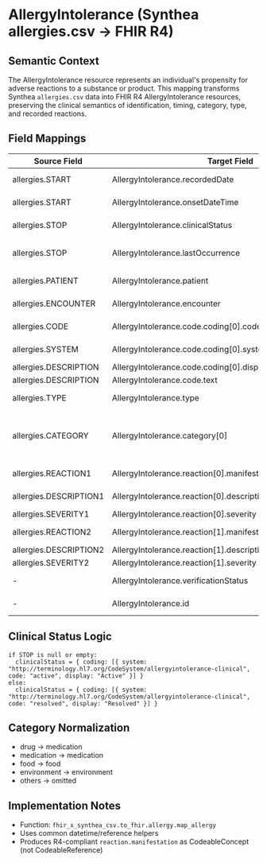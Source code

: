 # AllergyIntolerance (Synthea allergies.csv → FHIR R4)

## Semantic Context
The AllergyIntolerance resource represents an individual's propensity for adverse reactions to a substance or product. This mapping transforms Synthea `allergies.csv` data into FHIR R4 AllergyIntolerance resources, preserving the clinical semantics of identification, timing, category, type, and recorded reactions.

## Field Mappings
| Source Field | Target Field | Semantic Concept | Transform | Notes |
|--------------|--------------|------------------|-----------|-------|
| allergies.START | AllergyIntolerance.recordedDate | Date recorded | Format as ISO 8601 | Also used for onset if present |
| allergies.START | AllergyIntolerance.onsetDateTime | Onset of susceptibility | Format as ISO 8601 | Optional; mirrors recordedDate |
| allergies.STOP | AllergyIntolerance.clinicalStatus | Clinical status | Derived | active if STOP empty; resolved if present |
| allergies.STOP | AllergyIntolerance.lastOccurrence | Last known reaction occurrence | Format as ISO 8601 | Optional, when STOP present |
| allergies.PATIENT | AllergyIntolerance.patient | Patient reference | Create Reference("Patient/{id}") | Required subject |
| allergies.ENCOUNTER | AllergyIntolerance.encounter | Encounter reference | Create Reference("Encounter/{id}") | Asserting encounter |
| allergies.CODE | AllergyIntolerance.code.coding[0].code | Substance/product code | Direct copy | SNOMED CT or RxNorm per SYSTEM |
| allergies.SYSTEM | AllergyIntolerance.code.coding[0].system | Coding system | Direct copy | e.g., http://snomed.info/sct or RxNorm URL |
| allergies.DESCRIPTION | AllergyIntolerance.code.coding[0].display | Code display | Direct copy | Human-readable text |
| allergies.DESCRIPTION | AllergyIntolerance.code.text | Code text | Direct copy | Fallback text |
| allergies.TYPE | AllergyIntolerance.type | Allergy vs intolerance | Lowercase | R4: code with values allergy|intolerance |
| allergies.CATEGORY | AllergyIntolerance.category[0] | Category of substance | Normalize to FHIR code | Map drug→medication; medication→medication; food→food; environment→environment; others omitted |
| allergies.REACTION1 | AllergyIntolerance.reaction[0].manifestation[0].coding[0].code | Reaction manifestation code | Direct copy | SNOMED CT code |
| allergies.DESCRIPTION1 | AllergyIntolerance.reaction[0].description | Reaction narrative | Direct copy | Text description of the event |
| allergies.SEVERITY1 | AllergyIntolerance.reaction[0].severity | Reaction severity | Lowercase | mild|moderate|severe |
| allergies.REACTION2 | AllergyIntolerance.reaction[1].manifestation[0].coding[0].code | Reaction manifestation code | Direct copy | Optional second reaction |
| allergies.DESCRIPTION2 | AllergyIntolerance.reaction[1].description | Reaction narrative | Direct copy | Optional |
| allergies.SEVERITY2 | AllergyIntolerance.reaction[1].severity | Reaction severity | Lowercase | Optional |
| - | AllergyIntolerance.verificationStatus | Verification status | Set to confirmed | All Synthea allergies are considered confirmed |
| - | AllergyIntolerance.id | Resource ID | Generate from PATIENT+START+CODE | Stable composite identifier |

## Clinical Status Logic
```
if STOP is null or empty:
  clinicalStatus = { coding: [{ system: "http://terminology.hl7.org/CodeSystem/allergyintolerance-clinical", code: "active", display: "Active" }] }
else:
  clinicalStatus = { coding: [{ system: "http://terminology.hl7.org/CodeSystem/allergyintolerance-clinical", code: "resolved", display: "Resolved" }] }
```

## Category Normalization
- drug → medication
- medication → medication
- food → food
- environment → environment
- others → omitted

## Implementation Notes
- Function: `fhir_x_synthea_csv.to_fhir.allergy.map_allergy`
- Uses common datetime/reference helpers
- Produces R4-compliant `reaction.manifestation` as CodeableConcept (not CodeableReference)
